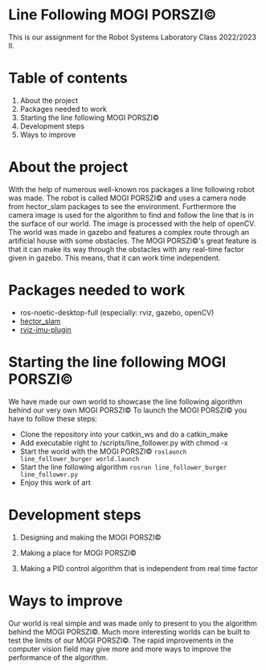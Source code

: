 
# Line Following MOGI PORSZI&copy;
This is our assignment for the Robot Systems Laboratory Class 2022/2023 II.
# Table of contents

 1. About the project
 2. Packages needed to work
 3. Starting the line following MOGI PORSZI&copy; 
 4. Development steps
 5. Ways to improve

# About the project
With the help of numerous well-known ros packages a line following robot was made. The robot is called MOGI PORSZI&copy; and uses a camera node from hector_slam packages to see the environment. Furthermore the camera image is used for the algorithm to find and follow the line that is in the surface of our world. The image is processed with the help of openCV. The world was made in gazebo and features a complex route through an artificial house with some obstacles. The MOGI PORSZI&copy;'s great feature is that it can make its way through the obstacles with any real-time factor given in gazebo. This means, that it can work time independent.
# Packages needed to work
 - ros-noetic-desktop-full (especially: rviz, gazebo, openCV)
 - [hector_slam](http://wiki.ros.org/hector_slam) 
 - [rviz-imu-plugin](http://wiki.ros.org/rviz_imu_plugin)
#  Starting the line following MOGI PORSZI&copy; 
We have made our own world to showcase the line following algorithm behind our very own MOGI PORSZI&copy;
To launch the MOGI PORSZI&copy; you have to follow these steps:
 - Clone the repository into your catkin_ws and do a catkin_make
 - Add executable right to /scripts/line_follower.py with chmod -x
 - Start the world with the MOGI PORSZI&copy; `roslaunch line_follower_burger world.launch` 
 - Start the line following algorithm `rosrun line_follower_burger line_follower.py`
 - Enjoy this work of art

# Development steps

 1. Designing and making the MOGI PORSZI&copy;

 2. Making a place for MOGI PORSZI&copy;

3. Making a PID control algorithm that is independent from real time factor

# Ways to improve
Our world is real simple and was made only to present to you the algorithm behind the MOGI PORSZI&copy;.
Much more interesting worlds can be built to test the limits of our MOGI PORSZI&copy;.
The rapid improvements in the computer vision field may give more and more ways to improve the performance of the algorithm. 




